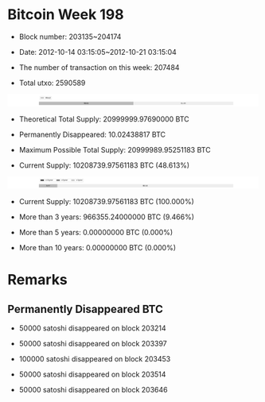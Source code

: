 # Bitcoin Week 198

- Block number: 203135~204174

- Date: 2012-10-14 03:15:05~2012-10-21 03:15:04

- The number of transaction on this week: 207484

- Total utxo: 2590589

![](../images/mined_week198.png)

- Theoretical Total Supply: 20999999.97690000 BTC

- Permanently Disappeared: 10.02438817 BTC

- Maximum Possible Total Supply: 20999989.95251183 BTC

- Current Supply: 10208739.97561183 BTC (48.613%)

![](../images/year_week198.png)


- Current Supply: 10208739.97561183 BTC (100.000%)

- More than 3 years: 966355.24000000 BTC (9.466%)

- More than 5 years: 0.00000000 BTC (0.000%)

- More than 10 years: 0.00000000 BTC (0.000%)

# Remarks

## Permanently Disappeared BTC

- 50000 satoshi disappeared on block 203214

- 50000 satoshi disappeared on block 203397

- 100000 satoshi disappeared on block 203453

- 50000 satoshi disappeared on block 203514

- 50000 satoshi disappeared on block 203646

